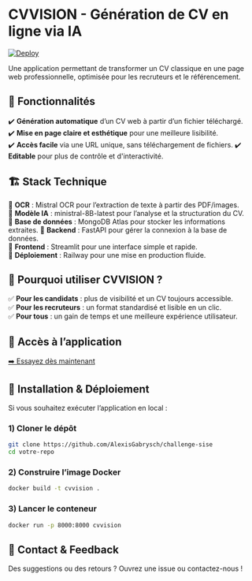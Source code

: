# CVVISION - Génération de CV en ligne via IA  

[![Deploy](https://img.shields.io/badge/Access-App-blue)](https://beneficial-liberation-production.up.railway.app/)  

Une application permettant de transformer un CV classique en une page web professionnelle, optimisée pour les recruteurs et le référencement.  

## 🌟 Fonctionnalités  
✔️ **Génération automatique** d’un CV web à partir d’un fichier téléchargé.  
✔️ **Mise en page claire et esthétique** pour une meilleure lisibilité.  
✔️ **Accès facile** via une URL unique, sans téléchargement de fichiers.
✔️ **Editable** pour plus de contrôle et d'interactivité.

## 🏗️ Stack Technique  
🔹 **OCR** : Mistral OCR pour l’extraction de texte à partir des PDF/images.  
🔹 **Modèle IA** : ministral-8B-latest pour l’analyse et la structuration du CV.  
🔹 **Base de données** : MongoDB Atlas pour stocker les informations extraites.
🔹 **Backend** : FastAPI pour gérer la connexion à la base de données.   
🔹 **Frontend** : Streamlit pour une interface simple et rapide.  
🔹 **Déploiement** : Railway pour une mise en production fluide. 

## 🎯 Pourquoi utiliser CVVISION ?  
✅ **Pour les candidats** : plus de visibilité et un CV toujours accessible.  
✅ **Pour les recruteurs** : un format standardisé et lisible en un clic.  
✅ **Pour tous** : un gain de temps et une meilleure expérience utilisateur.  

## 🔗 Accès à l’application  
[➡️ Essayez dès maintenant](https://beneficial-liberation-production.up.railway.app/)

## 🔧 Installation & Déploiement  
Si vous souhaitez exécuter l’application en local :  

### 1️) Cloner le dépôt  
```bash
git clone https://github.com/AlexisGabrysch/challenge-sise
cd votre-repo
```

### 2) Construire l’image Docker
```bash
docker build -t cvvision .
```

### 3) Lancer le conteneur
```bash
docker run -p 8000:8000 cvvision
```

## 📩 Contact & Feedback  
Des suggestions ou des retours ? Ouvrez une issue ou contactez-nous !  